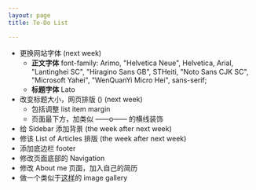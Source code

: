 ```yaml
---
layout: page
title: To-Do List

---
```


* 更换网站字体 (next week)
    - **正文字体** font-family: Arimo, "Helvetica Neue", Helvetica, Arial, "Lantinghei SC", "Hiragino Sans GB", STHeiti, "Noto Sans CJK SC", "Microsoft Yahei", "WenQuanYi Micro Hei", sans-serif;
    - **标题字体** Lato
* 改变标题大小，网页排版 () (next week)
    - 包括调整 list item margin
    - 页面最下方，加类似 ——o—— 的横线装饰
* 给 Sidebar 添加背景 (the week after next week)
* 修该 List of Articles 排版 (the week after next week)
* 添加底边栏 footer
* 修改页面底部的 Navigation
* 修改 About me 页面，加入自己的简历
* 做一个类似于[这样](http://themes.array.is/camera/2014/09/21/yosemite-national-park/)的 image gallery
